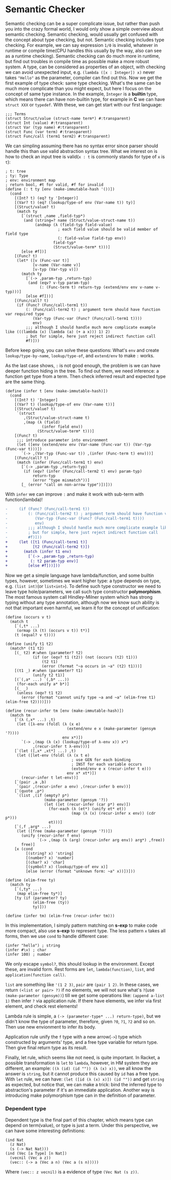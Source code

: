 # Semantic Checker

Semantic checking can be a super complicate issue, but rather than push you into the crazy formal world, I would only show a simple overview about semantic checking. Semantic checking, would usually get confused with the concept about type checking, but not. Semantic checking includes type checking. For example, we can say expression `1/0` is invalid, whatever in runtime or compile time(CPU handles this usually by the way, also can see as a runtime checking). Semantic checking can do much more in runtime, but find out troubles in compile time as possible make a more robust system. A type, can be considered as properties of an object, with checking we can avoid unexpected input, e.g. `(lambda ([x : Integer]) x)` never takes `"Hello"` as the parameter, compiler can find out this. Now we get the first example of type check: same type checking. What's the same can be much more complicate than you might expect, but here I focus on the concept of same type instance. In the example, `Integer` is a **builtin** type, which means there can have non-builtin type, for example in **C** we can have `struct XXX` or `typedef`. With these, we can get start with our first language:

```rkt
;;; Terms
(struct Struct/value (struct-name term*) #:transparent)
(struct Int (value) #:transparent)
(struct Var (typ name) #:transparent)
(struct Func (var term) #:transparent)
(struct Func/call (term1 term2) #:transparent)
```

We can simpling assuming there has no syntax error since parser should handle this than use valid abstraction syntax tree. What we interest on is how to check an input tree is valid(`x : t` is commonly stands for type of `x` is `t`):

```rkt
; t: tree
; ty: Type
; env: environment map
; return bool, #t for valid, #f for invalid
(define (: t ty [env (make-immutable-hash '())])
  (cond
    [(Int? t) (eq? ty 'Integer)]
    [(Var? t) (eq? (lookup/type-of env (Var-name t)) ty)]
    [(Struct/value? t)
     (match ty
       [`(struct ,name ,field-typ*)
        (and (string=? name (Struct/value-struct-name t))
             (andmap (λ (field-typ field-value)
                       ; each field value should be valid member of field type
                       (: field-value field-typ env))
                     field-typ*
                     (Struct/value-term* t)))]
       [else #f])]
    [(Func? t)
     (let* ([v (Func-var t)]
            [v-name (Var-name v)]
            [v-typ (Var-typ v)])
       (match ty
         [`(-> ,param-typ ,return-typ)
          (and (eqv? v-typ param-typ)
               (: (Func-term t) return-typ (extend/env env v-name v-typ)))]
         [else #f]))]
    [(Func/call? t)
     (if (Func? (Func/call-term1 t))
         (: (Func/call-term2 t) ; argument term should have function var required type
            (Var-typ (Func-var (Func? (Func/call-term1 t))))
            env)
         ;;; although I should handle much more complicate example like (((lambda (x) (lambda (a) (+ a x))) 1) 2)
         ; but for simple, here just reject indirect function call
         #f)]))
```

Before keep going, you can solve these questions: What's `env` and create `lookup/type-by-name`, `lookup/type-of`, and `extend/env` to make `:` works.

As the last case shows, `:` is not good enough, the problem is we can have deeper function hiding in the tree. To find out them, we need inference: a function get type from a term. Then check inferred result and expected type are the same thing.

```rkt
(define (infer t [env (make-immutable-hash)])
  (cond
    [(Int? t) 'Integer]
    [(Var? t) (lookup/type-of env (Var-name t))]
    [(Struct/value? t)
     `(struct
        ,(Struct/value-struct-name t)
        ,(map (λ (field)
                (infer field env))
              (Struct/value-term* t)))]
    [(Func? t)
     ;;; introduce parameter into environment
     (let ([env (extend/env env (Var-name (Func-var t)) (Var-typ (Func-var t)))])
       `(-> ,(Var-typ (Func-var t)) ,(infer (Func-term t) env)))]
    [(Func/call? t)
     (match (infer (Func/call-term1 t) env)
       [`(-> ,param-typ ,return-typ)
        (if (eqv? (infer (Func/call-term2 t) env) param-typ)
            return-typ
            (error "type mismatch"))]
       [_ (error "call on non-arrow type")])]))
```

With `infer` we can improve `:` and make it work with sub-term with function(lambda)!

```diff
-     (if (Func? (Func/call-term1 t))
-         (: (Func/call-term2 t) ; argument term should have function var required type
-            (Var-typ (Func-var (Func? (Func/call-term1 t))))
-            env)
-         ;;; although I should handle much more complicate example like (((lambda (x) (lambda (a) (+ a x))) 1) 2)
-         ; but for simple, here just reject indirect function call
-         #f)]))
+     (let ([t1 (Func/call-term1 t)]
+           [t2 (Func/call-term2 t)])
+       (match (infer t1 env)
+         [`(-> ,param-typ ,return-typ)
+          (: t2 param-typ env)]
+         [else #f]))]))
```

Now we get a simple language have lambda/function, and some builtin types, however, sometimes we want higher type: a type depends on type, e.g. `(list int)`(or `list<int>`). To define such type constructor we need to leave type hole/parameters, we call such type constructor **polymorphism**. The most famous system call Hindley-Milner system which has strong typing without any type annotation, although now we know such ability is not that important even harmful, we learn it for the concept of unification:

```rkt
(define (occurs v t)
  (match t
    [`(,t* ...)
     (ormap (λ (t) (occurs v t)) t*)]
    (t (equal? v t))))

(define (unify t1 t2)
  (match* (t1 t2)
    [(_ t2) #:when (parameter? t2)
            (if (or (eqv? t1 (t2)) (not (occurs (t2) t1)))
                (t2 t1)
                (error (format "~a occurs in ~a" (t2) t1)))]
    [(t1 _) #:when (parameter? t1)
            (unify t2 t1)]
    [(`(,a* ...) `(,b* ...))
     (for-each unify a* b*)]
    [(_ _)
     (unless (eqv? t1 t2)
       (error (format "cannot unify type ~a and ~a" (elim-free t1) (elim-free t2))))]))

(define (recur-infer tm [env (make-immutable-hash)])
  (match tm
    [`(λ (,x* ...) ,t)
     (let ([λ-env (foldl (λ (x e)
                           (extend/env e x (make-parameter (gensym '?))))
                         env x*)])
       `(-> ,(map (λ (x) (lookup/type-of λ-env x)) x*)
            ,(recur-infer t λ-env)))]
    [`(let ([,x* ,xt*] ...) ,t)
     (let ([let-env (foldl (λ (x t e)
                             ; use GEN for each binding
                             ; INST for each variable occurs
                             (extend/env e x (recur-infer t e)))
                           env x* xt*)])
       (recur-infer t let-env))]
    [`(pair ,a ,b)
     `(pair ,(recur-infer a env) ,(recur-infer b env))]
    [`(quote ,p*)
     `(list ,(if (empty? p*)
                 (make-parameter (gensym '?))
                 (let ([et (recur-infer (car p*) env)])
                   (for-each (λ (et*) (unify et* et))
                             (map (λ (x) (recur-infer x env)) (cdr p*)))
                   et)))]
    [`(,f ,arg* ...)
     (let ([free (make-parameter (gensym '?))])
       (unify (recur-infer f env)
              `(-> ,(map (λ (arg) (recur-infer arg env)) arg*) ,free))
       free)]
    [x (cond
         [(string? x) 'string]
         [(number? x) 'number]
         [(char? x) 'char]
         [(symbol? x) (lookup/type-of env x)]
         [else (error (format "unknown form: ~a" x))])]))

(define (elim-free ty)
  (match ty
    [`(,ty* ...)
     (map elim-free ty*)]
    [ty (if (parameter? ty)
            (elim-free (ty))
            ty)]))

(define (infer tm) (elim-free (recur-infer tm)))
```

In this implementation, I simply pattern matching on **s-exp** to make code more compact, also use **s-exp** to represent type. The less pattern `x` takes all forms, then we use `cond` to handle different case:

```rkt
(infer "hello") ; string
(infer #\v) ; char
(infer 100) ; number
```

We only escape `symbol?`, this should lookup in the environment. Except these, are invalid form. Rest forms are `let`, `lambda(function)`, `list`, and `application(function call)`.

`list` are something like `'(1 2 3)`, `pair` are `(pair 1 2)`. In these cases, we return `(<list or pair> ?)` if no elements, we will not sure what's `?`(use `(make-parameter (gensym))`) till we get some operations like: `(append a-list 1)` then infer `?` via application rule. If there have elements, we infer via first element, and check rest elements!

Lambda rule is simple, a `(-> (parameter-type* ...) return-type)`, but we didn't know the type of parameter, therefore, given `?0`, `?1`, `?2` and so on. Then use new envionment to infer its body.

Application rule unify the `f` type with a new arrow(`->`) type which constructed by arguments' type, and a free type variable for return type. Then give final return type as its result.

Finally, let rule, which seems like not need, is quite important. In Racket, a possible transformation is `let` to `lambda`, however, in HM system they are different, an example: `((λ (id) (id "")) (λ (x) x))`, we all know the answer is `string`, but it cannot produce this caused by `id` has a free type. With `let` rule, we can have: `(let ([id (λ (x) x)]) (id ""))` and get `string` as expected, but notice that, we can make a trick: bind the inferred type to abstraction's parameter if it's an immediate application. Another way is introducing make polymorphism type can in the definition of parameter.

### Dependent type

Dependent type is the final part of this chapter, which means type can depend on term(value), or type is just a term. Under this perspective, we can have some interesting definitions:

```rkt
(ind Nat
  (z Nat)
  (s (-> Nat Nat)))
(ind (Vec [a Type] [n Nat])
  (vecnil (Vec a z))
  (vec:: (-> a (Vec a n) (Vec a (s n)))))
```

Where `(vec:: z vecnil)` is a evidence of type `(Vec Nat (s z))`.
